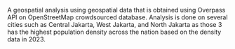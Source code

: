 A geospatial analysis using geospatial data that is obtained using Overpass API on OpenStreetMap crowdsourced database. Analysis is done on several cities such as Central Jakarta, West Jakarta, and North Jakarta as those 3 has the highest population density across the nation based on the density data in 2023.
